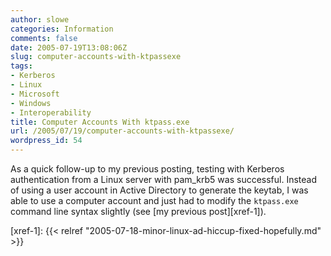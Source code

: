 ```yaml
---
author: slowe
categories: Information
comments: false
date: 2005-07-19T13:08:06Z
slug: computer-accounts-with-ktpassexe
tags:
- Kerberos
- Linux
- Microsoft
- Windows
- Interoperability
title: Computer Accounts With ktpass.exe
url: /2005/07/19/computer-accounts-with-ktpassexe/
wordpress_id: 54
---
```


As a quick follow-up to my previous posting, testing with Kerberos authentication from a Linux server with pam_krb5 was successful. Instead of using a user account in Active Directory to generate the keytab, I was able to use a computer account and just had to modify the `ktpass.exe` command line syntax slightly (see [my previous post][xref-1]).


[xref-1]: {{< relref "2005-07-18-minor-linux-ad-hiccup-fixed-hopefully.md" >}}
